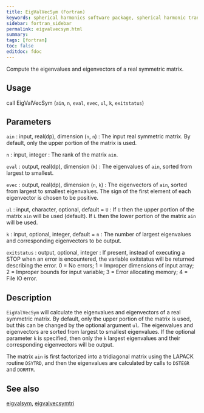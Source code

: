 ```yaml
---
title: EigValVecSym (Fortran)
keywords: spherical harmonics software package, spherical harmonic transform, legendre functions, multitaper spectral analysis, fortran, Python, gravity, magnetic field
sidebar: fortran_sidebar
permalink: eigvalvecsym.html
summary:
tags: [fortran]
toc: false
editdoc: fdoc
---
```


Compute the eigenvalues and eigenvectors of a real symmetric matrix.

## Usage

call EigValVecSym (`ain`, `n`, `eval`, `evec`, `ul`, `k`, `exitstatus`)

## Parameters

`ain` : input, real(dp), dimension (`n`, `n`)
:   The input real symmetric matrix. By default, only the upper portion of the matrix is used.

`n` : input, integer
:   The rank of the matrix `ain`.

`eval` : output, real(dp), dimension (`k`)
:   The eigenvalues of `ain`, sorted from largest to smallest.

`evec` : output, real(dp), dimension (`n`, `k`)
:   The eigenvectors of `ain`, sorted from largest to smallest eigenvalues. The sign of the first element of each eigenvector is chosen to be positive.

`ul` : input, character, optional, default = `U`
:   If `U` then the upper portion of the matrix `ain` will be used (default). If `L` then the lower portion of the matrix `ain` will be used.

`k` : input, optional, integer, default = `n`
:   The number of largest eigenvalues and corresponding eigenvectors to be output.

`exitstatus` : output, optional, integer
:   If present, instead of executing a STOP when an error is encountered, the variable exitstatus will be returned describing the error. 0 = No errors; 1 = Improper dimensions of input array; 2 = Improper bounds for input variable; 3 = Error allocating memory; 4 = File IO error.

## Description

`EigValVecSym` will calculate the eigenvalues and eigenvectors of a real symmetric matrix. By default, only the upper portion of the matrix is used, but this can be changed by the optional argument `ul`. The eigenvalues and eigenvectors are sorted from largest to smallest eigenvalues. If the optional parameter `k` is specified, then only the `k` largest eigenvalues and their corresponding eigenvectors will be output. 

The matrix `ain` is first factorized into a tridiagonal matrix using the LAPACK routine `DSYTRD`, and then the eigenvalues are calculated by calls to `DSTEGR` and `DORMTR`.

## See also

[eigvalsym](eigvalsym.html), [eigvalvecsymtri](eigvalvecsymtri.html)
